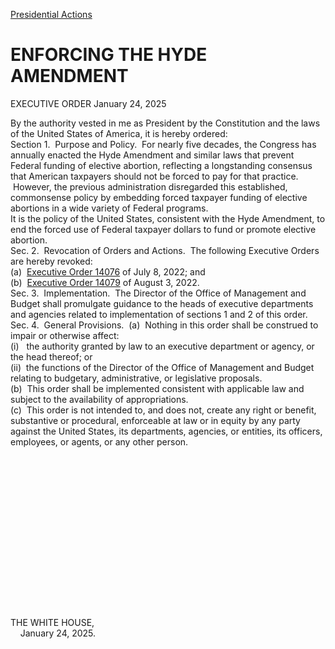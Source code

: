 
[Presidential Actions](https://www.whitehouse.gov/presidential-actions/) 

ENFORCING THE HYDE AMENDMENT
============================

EXECUTIVE ORDER 
January 24, 2025 



By the authority vested in me as President by the Constitution and the laws of the United States of America, it is hereby ordered:  
Section 1.  Purpose and Policy.  For nearly five decades, the Congress has annually enacted the Hyde Amendment and similar laws that prevent Federal funding of elective abortion, reflecting a longstanding consensus that American taxpayers should not be forced to pay for that practice.  However, the previous administration disregarded this established, commonsense policy by embedding forced taxpayer funding of elective abortions in a wide variety of Federal programs.  
It is the policy of the United States, consistent with the Hyde Amendment, to end the forced use of Federal taxpayer dollars to fund or promote elective abortion.  
Sec. 2.  Revocation of Orders and Actions.  The following Executive Orders are hereby revoked:  
(a)  [Executive Order 14076](https://www.federalregister.gov/documents/2022/07/13/2022-15138/protecting-access-to-reproductive-healthcare-services) of July 8, 2022; and  
(b)  [Executive Order 14079](https://www.whitehouse.gov/briefing-room/presidential-actions/2023/01/22/memorandum-on-further-efforts-to-protect-access-to-reproductive-healthcare-services/#:~:text=In%20Executive%20Order%2014076%20of,abortion%20care%2C%20including%20medication%20abortion.) of August 3, 2022.  
Sec. 3.  Implementation.  The Director of the Office of Management and Budget shall promulgate guidance to the heads of executive departments and agencies related to implementation of sections 1 and 2 of this order.  
Sec. 4.  General Provisions.  (a)  Nothing in this order shall be construed to impair or otherwise affect:  
(i)   the authority granted by law to an executive department or agency, or the head thereof; or  
(ii)  the functions of the Director of the Office of Management and Budget relating to budgetary, administrative, or legislative proposals.  
(b)  This order shall be implemented consistent with applicable law and subject to the availability of appropriations.  
(c)  This order is not intended to, and does not, create any right or benefit, substantive or procedural, enforceable at law or in equity by any party against the United States, its departments, agencies, or entities, its officers, employees, or agents, or any other person.  
   
   
   
   
   
   
   
   
   
   
   
   
   
   
   
   
THE WHITE HOUSE,  
    January 24, 2025.



